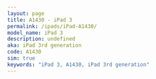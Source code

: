 ```yaml
---
layout: page
title: A1430 - iPad 3
permalink: /ipads/iPad-A1430/
model_name: iPad 3
description: undefined
aka: iPad 3rd generation
code: A1430
sim: true
keywords: "iPad 3, A1430, iPad 3rd generation"
---
```

